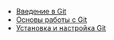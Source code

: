 * [Введение в Git](https://www.youtube.com/watch?v=5d7OcL_bQjI)
* [Основы работы с Git](https://www.youtube.com/watch?v=RiYz59qVypg)
* [Установка и настройка Git](https://www.youtube.com/watch?v=eVDsZhfdvFA)
